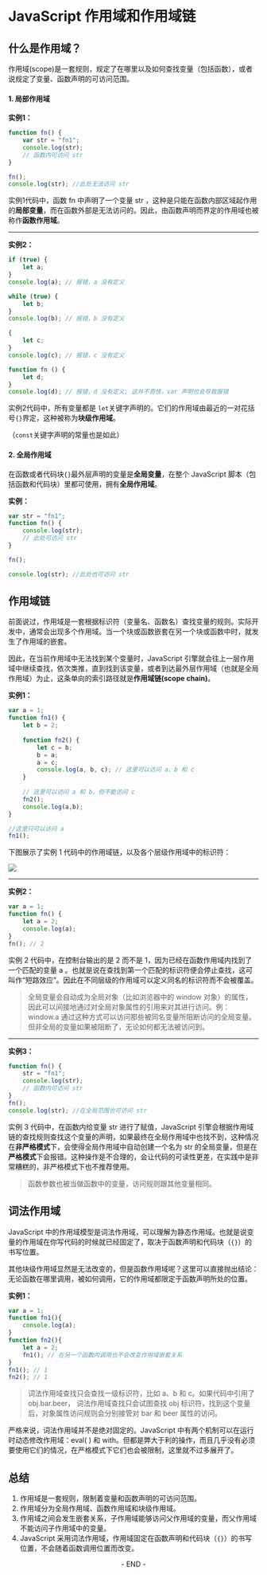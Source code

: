 # JavaScript 作用域和作用域链



## 什么是作用域？

作用域(scope)是一套规则，规定了在哪里以及如何查找变量（包括函数），或者说规定了变量、函数声明的可访问范围。

#### 1. 局部作用域

**实例1：**

```javascript
function fn() {
    var str = "fn1";
    console.log(str);
    // 函数内可访问 str
}

fn();
console.log(str); //此处无法访问 str
```

实例1代码中，函数 fn 中声明了一个变量 str ，这种是只能在函数内部区域起作用的**局部变量**，而在函数外部是无法访问的。因此，由函数声明而界定的作用域也被称作**函数作用域**。

------

**实例2：**

```javascript
if (true) {
    let a;
}
console.log(a); // 报错，a 没有定义

while (true) {
    let b;
}
console.log(b); // 报错，b 没有定义

{
    let c;
}
console.log(c); // 报错，c 没有定义

function fn () {
    let d;
}
console.log(d); // 报错，d 没有定义; 这并不奇怪，var 声明也会导致报错
```

实例2代码中，所有变量都是 `let`关键字声明的。它们的作用域由最近的一对花括号`{}`界定，这种被称为**块级作用域**。

（`const`关键字声明的常量也是如此）

#### 2. 全局作用域

在函数或者代码块`{}`最外层声明的变量是**全局变量**，在整个 JavaScript 脚本（包括函数和代码块）里都可使用，拥有**全局作用域**。

**实例：**

```javascript
var str = "fn1";
function fn() {
    console.log(str);
    // 此处可访问 str
}

fn();

console.log(str); //此处也可访问 str
```



## 作用域链

前面说过，作用域是一套根据标识符（变量名、函数名）查找变量的规则。实际开发中，通常会出现多个作用域。当一个块或函数嵌套在另一个块或函数中时，就发生了作用域的嵌套。

因此，在当前作用域中无法找到某个变量时，JavaScript 引擎就会往上一层作用域中继续查找，依次类推，直到找到该变量，或者到达最外层作用域（也就是全局作用域）为止，这条单向的索引路径就是**作用域链(scope chain)**。

**实例1：**

```Javascript
var a = 1;
function fn1() {
	let b = 2;
    
	function fn2() {
		let c = b;
        b = a;
        a = c;
		console.log(a, b, c); // 这里可以访问 a、b 和 c 
	}
	
    // 这里可以访问 a 和 b，但不能访问 c
	fn2();
	console.log(a,b);
}

//这里只可以访问 a
fn1();
```

下图展示了实例 1 代码中的作用域链，以及各个层级作用域中的标识符：

![](https://gitee.com/huang_kai_da/my-bolg-image/raw/master/JavaScript/JavaScript-02-1.png)

-----

**实例2：**

```javascript
var a = 1;
function fn() {
    let a = 2;
    console.log(a);
}
fn(); // 2
```

实例 2 代码中，在控制台输出的是 2 而不是 1，因为已经在函数作用域内找到了一个匹配的变量 a 。也就是说在查找到第一个匹配的标识符便会停止查找，这可叫作“短路效应”。因此在不同层级的作用域可以定义同名的标识符而不会被覆盖。

> 全局变量会自动成为全局对象（比如浏览器中的 window 对象）的属性，因此可以间接地通过对全局对象属性的引用来对其进行访问。例：window.a
> 通过这种方式可以访问那些被同名变量所阻断访问的全局变量。但非全局的变量如果被阻断了，无论如何都无法被访问到。

-----

**实例3：**

```javascript
function fn() {
    str = "fn1";
    console.log(str);
    // 函数内可访问 str 
}
fn();
console.log(str); //在全局范围也可访问 str
```

实例 3 代码中，在函数内给变量 str 进行了赋值，JavaScript 引擎会根据作用域链的查找规则查找这个变量的声明，如果最终在全局作用域中也找不到，这种情况在**非严格模式**下，会使得全局作用域中自动创建一个名为 str 的全局变量，但是在**严格模式**下会报错。这种操作是不合理的，会让代码的可读性更差，在实践中是非常糟糕的，非严格模式下也不推荐使用。

> 函数参数也被当做函数中的变量，访问规则跟其他变量相同。

## 词法作用域

JavaScript 中的作用域模型是词法作用域，可以理解为静态作用域。也就是说变量的作用域在你写代码的时候就已经固定了，取决于函数声明和代码块（`{}`）的书写位置。

其他块级作用域显然是无法改变的，但是函数作用域呢？这里可以直接抛出结论：无论函数在哪里调用，被如何调用，它的作用域都限定于函数声明所处的位置。

**实例1：**

```javascript
var a = 1;
function fn1(){
    console.log(a);  
}
function fn2(){
    let a = 2;
   	fn1(); // 在另一个函数内调用也不会改变作用域嵌套关系
}
fn1(); // 1
fn2(); // 1
```



> 词法作用域查找只会查找一级标识符，比如 a、b 和 c。如果代码中引用了obj.bar.beer， 词法作用域查找只会试图查找 obj 标识符，找到这个变量后，对象属性访问规则会分别接管对 bar 和 beer 属性的访问。

严格来说，词法作用域并不是绝对固定的。JavaScript 中有两个机制可以在运行时动态修改作用域：eval( ) 和 with。但都是弊大于利的操作，而且几乎没有必须要使用它们的情况，在严格模式下它们也会被限制，这里就不过多展开了。



## 总结

1. 作用域是一套规则，限制着变量和函数声明的可访问范围。
2. 作用域分为全局作用域、函数作用域和块级作用域。
3. 作用域之间会发生嵌套关系，子作用域能够访问父作用域的变量，而父作用域不能访问子作用域中的变量。
4. JavaScript 采用词法作用域，作用域固定在函数声明和代码块（`{}`）的书写位置，不会随着函数调用位置而改变。



<center>- END -</center>



